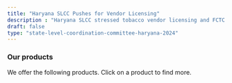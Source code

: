 ```yaml
---
title: "Haryana SLCC Pushes for Vendor Licensing"
description : "Haryana SLCC stressed tobacco vendor licensing and FCTC 5.3 Empowered Committee formation." 
draft: false
type: "state-level-coordination-committee-haryana-2024"
---
```


### Our products

We offer the following products. Click on a product to find more.